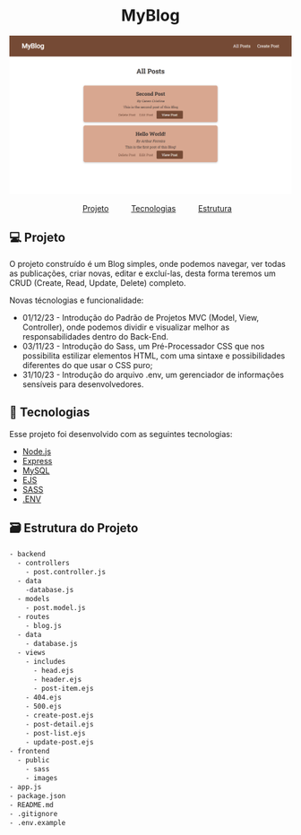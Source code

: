 <h1 align="center">
    MyBlog
</h1>
<img src="frontend/public/images/layout.png" alt="My Blog Layout"/>

<nav>
  <ul style="list-style:none;display:flex;justify-content:center;gap:40px;">
    <li>
      <a href="#projeto">Projeto</a>
    </li>
    <li>
      <a href="#tecnologias">Tecnologias</a>
    </li>
    <li>
      <a href="#estrutura">Estrutura</a>
    </li>
  </ul>
</nav>

<h2 id="projeto">💻 Projeto</h2>

O projeto construído é um Blog simples, onde podemos navegar, ver todas as publicações, criar novas, editar e excluí-las, desta forma teremos um CRUD (Create, Read, Update, Delete) completo.


Novas técnologias e funcionalidade:
- 01/12/23 - Introdução do Padrão de Projetos MVC (Model, View, Controller), onde podemos dividir e visualizar melhor as responsabilidades dentro do Back-End.
- 03/11/23 - Introdução do Sass, um Pré-Processador CSS que nos possibilita estilizar elementos HTML, com uma sintaxe e possibilidades diferentes do que usar o CSS puro;
- 31/10/23 - Introdução do arquivo .env, um gerenciador de informações sensíveis para desenvolvedores.

<h2 id="tecnologias">🚀 Tecnologias</h2>

Esse projeto foi desenvolvido com as seguintes tecnologias:

- [Node.js](https://nodejs.org/en/)
- [Express](https://expressjs.com/pt-br/)
- [MySQL](https://www.mysql.com/)
- [EJS](https://ejs.co/)
- [SASS](https://sass-lang.com/)
- [.ENV](https://www.dotenv.org/)


<h2 id="estrutura">🗃 Estrutura do Projeto</h2>

```
- backend
  - controllers
    - post.controller.js
  - data
    -database.js
  - models
    - post.model.js
  - routes
    - blog.js
  - data
    - database.js
  - views
    - includes
      - head.ejs
      - header.ejs
      - post-item.ejs
    - 404.ejs
    - 500.ejs
    - create-post.ejs
    - post-detail.ejs
    - post-list.ejs
    - update-post.ejs
- frontend
  - public
    - sass
    - images
- app.js
- package.json
- README.md
- .gitignore
- .env.example
```